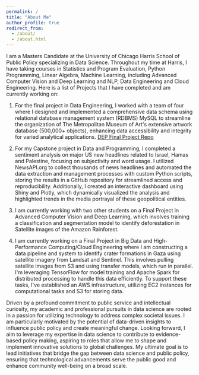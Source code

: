 ```yaml
---
permalink: /
title: "About Me"
author_profile: true
redirect_from: 
  - /about/
  - /about.html
---
```


I am a Masters Candidate at the University of Chicago Harris School of Public Policy specializing in Data Science. Throughout my time at Harris, I have taking courses in Statistics and Program Evaluation, Python Programming, Linear Algebra, Machine Learning, including Advanced Computer Vision and Deep Learning and NLP, Data Engineering and Cloud Engineering. Here is a list of Projects that I have completed and am currently working on:

 1) For the final project in Data Engineering, I worked with a team of four where I designed and implemented a comprehensive data schema using relational database management system (RDBMS) MySQL to streamline the organization of The Metropolitan Museum of Art's extensive artwork database (500,000+ objects), enhancing data accessibility and integrity for varied analytical applications. [DEP Final Project Repo](https://github.com/martinke11/DEP-Final-Project/tree/main)

2) For my Capstone project in Data and Programming, I completed a sentiment analysis on major US new headlines related to Israel, Hamas and Palestine, focusing on subjectivity and word usage. I utilized NewsAPI.org to collect thousands of news headlines and automated the data extraction and management processes with custom Python scripts, storing the results in a GitHub repository for streamlined access and reproducibility. Additionally, I created an interactive dashboard using Shiny and Plotly, which dynamically visualized the analysis and highlighted trends in the media portrayal of these geopolitical entities.

3) I am currently working with two other students on a Final Project in Advanced Computer Vision and Deep Learning, which involves training a classification and segmentation model to identify deforestation in Satellite images of the Amazon Rainforest.

4) I am currently working on a Final Project in Big Data and High-Performance Computing/Cloud Engineering where I am constructing a data pipeline and system to identify crater formations in Gaza using satellite imagery from Landsat and Sentinel. This involves pulling satellite images from S3 and using transfer models, which run in parallel. I'm leveraging TensorFlow for model training and Apache Spark for distributed processing to handle this data efficiently. To support these tasks, I've established an AWS infrastructure, utilizing EC2 instances for computational tasks and S3 for storing data.

Driven by a profound commitment to public service and intellectual curiosity, my academic and professional pursuits in data science are rooted in a passion for utilizing technology to address complex societal issues. I am particularly motivated by the potential of data-driven insights to influence public policy and create meaningful change. Looking forward, I aim to leverage my expertise in data science to contribute to evidence-based policy making, aspiring to roles that allow me to shape and implement innovative solutions to global challenges. My ultimate goal is to lead initiatives that bridge the gap between data science and public policy, ensuring that technological advancements serve the public good and enhance community well-being on a broad scale.

